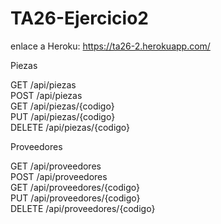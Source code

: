 # TA26-Ejercicio2

enlace a Heroku: https://ta26-2.herokuapp.com/

Piezas  


GET       /api/piezas  
POST      /api/piezas  
GET       /api/piezas/{codigo}  
PUT       /api/piezas/{codigo}  
DELETE    /api/piezas/{codigo}  

Proveedores  


GET       /api/proveedores  
POST      /api/proveedores  
GET       /api/proveedores/{codigo}  
PUT       /api/proveedores/{codigo}  
DELETE    /api/proveedores/{codigo}  
